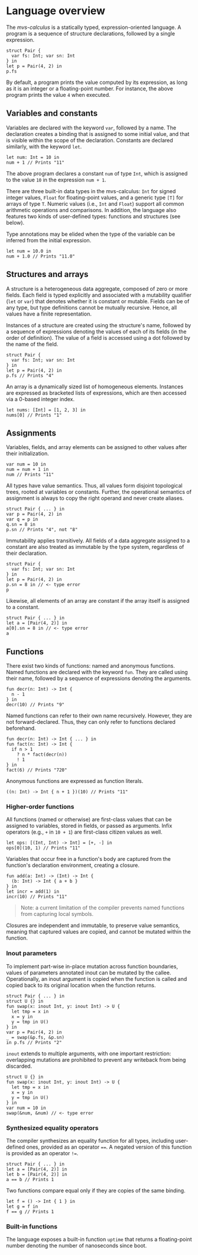 # Language overview

The *mvs-calculus* is a statically typed, expression-oriented language.
A program is a sequence of structure declarations, followed by a single expression.

```mvs
struct Pair {
  var fs: Int; var sn: Int
} in
let p = Pair(4, 2) in
p.fs
```

By default, a program prints the value computed by its expression, as long as it is an integer or a floating-point number.
For instance, the above program prints the value `4` when executed.

## Variables and constants

Variables are declared with the keyword `var`, followed by a name.
The declaration creates a binding that is assigned to some initial value, and that is visible within the scope of the declaration.
Constants are declared similarly, with the keyword `let`.

```mvs
let num: Int = 10 in
num + 1 // Prints "11"
```

The above program declares a constant `num` of type `Int`, which is assigned to the value `10` in the expression `num + 1`.

There are three built-in data types in the mvs-calculus: `Int` for signed integer values, `Float` for floating-point values, and a generic type `[T]` for arrays of type `T`.
Numeric values (i.e., `Int` and `Float`) support all common arithmetic operations and comparisons.
In addition, the language also features two kinds of user-defined types: functions and structures (see below).

Type annotations may be elided when the type of the variable can be inferred from the initial expression.

```mvs
let num = 10.0 in
num + 1.0 // Prints "11.0"
```

## Structures and arrays

A structure is a heterogeneous data aggregate, composed of zero or more fields.
Each field is typed explicitly and associated with a mutability qualifier (`let` or `var`) that denotes whether it is constant or mutable.
Fields can be of any type, but type definitions cannot be mutually recursive.
Hence, all values have a finite representation.

Instances of a structure are created using the structure's name, followed by a sequence of expressions denoting the values of each of its fields (in the order of definition).
The value of a field is accessed using a dot followed by the name of the field.

```mvs
struct Pair {
  var fs: Int; var sn: Int
} in
let p = Pair(4, 2) in
p.fs // Prints "4"
```

An array is a dynamically sized list of homogeneous elements.
Instances are expressed as bracketed lists of expressions, which are then accessed via a 0-based integer index.

```mvs
let nums: [Int] = [1, 2, 3] in
nums[0] // Prints "1"
```

## Assignments

Variables, fields, and array elements can be assigned to other values after their initialization.

```mvs
var num = 10 in
num = num + 1 in
num // Prints "11"
```

All types have value semantics.
Thus, all values form disjoint topological trees, rooted at variables or constants.
Further, the operational semantics of assignment is always to copy the right operand and never create aliases.

```mvs
struct Pair { ... } in
var p = Pair(4, 2) in
var q = p in
q.sn = 8 in
p.sn // Prints "4", not "8"
```

Immutability applies transitively.
All fields of a data aggregate assigned to a constant are also treated as immutable by the type system, regardless of their declaration.

```mvs
struct Pair {
  var fs: Int; var sn: Int
} in
let p = Pair(4, 2) in
p.sn = 8 in // <- type error
p
```

Likewise, all elements of an array are constant if the array itself is assigned to a constant.

```mvs
struct Pair { ... } in
let a = [Pair(4, 2)] in
a[0].sn = 8 in // <- type error
a
```

## Functions

There exist two kinds of functions: named and anonymous functions.
Named functions are declared with the keyword `fun`.
They are called using their name, followed by a sequence of expressions denoting the arguments.

```mvs
fun decr(n: Int) -> Int {
  n - 1
} in
decr(10) // Prints "9"
```

Named functions can refer to their own name recursively.
However, they are not forward-declared.
Thus, they can only refer to functions declared beforehand.

```mvs
fun decr(n: Int) -> Int { ... } in
fun fact(n: Int) -> Int {
  if n > 1
    ? n * fact(decr(n))
    ! 1
} in
fact(6) // Prints "720"
```

Anonymous functions are expressed as function literals.

```mvs
((n: Int) -> Int { n + 1 })(10) // Prints "11"
```

### Higher-order functions

All functions (named or otherwise) are first-class values that can be assigned to variables, stored in fields, or passed as arguments.
Infix operators (e.g., `+` in `10 + 1`) are first-class citizen values as well.

```mvs
let ops: [(Int, Int) -> Int] = [+, -] in
ops[0](10, 1) // Prints "11"
```

Variables that occur free in a function's body are captured from the function's declaration environment, creating a closure.

```mvs
fun add(a: Int) -> (Int) -> Int {
  (b: Int) -> Int { a + b }
} in
let incr = add(1) in
incr(10) // Prints "11"
```

> Note: a current limitation of the compiler prevents named functions from capturing local symbols.

Closures are independent and immutable, to preserve value semantics, meaning that captured values are copied, and cannot be mutated within the function.


### Inout parameters

To implement part-wise in-place mutation across function boundaries, values of parameters annotated inout can be mutated by the callee.
Operationally, an inout argument is copied when the function is called and copied back to its original location when the function returns.

```mvs
struct Pair { ... } in
struct U {} in
fun swap(x: inout Int, y: inout Int) -> U {
  let tmp = x in
  x = y in
  y = tmp in U()
} in
var p = Pair(4, 2) in
_ = swap(&p.fs, &p.sn)
in p.fs // Prints "2"
```

`inout` extends to multiple arguments, with one important restriction: overlapping mutations are prohibited to prevent any writeback from being discarded.

```mvs
struct U {} in
fun swap(x: inout Int, y: inout Int) -> U {
  let tmp = x in
  x = y in
  y = tmp in U()
} in
var num = 10 in
swap(&num, &num) // <- type error
```

### Synthesized equality operators

The compiler synthesizes an equality function for all types, including user-defined ones, provided as an operator `==`.
A negated version of this function is provided as an operator `!=`.

```mvs
struct Pair { ... } in
let a = [Pair(4, 2)] in
let b = [Pair(4, 2)] in
a == b // Prints 1
```

Two functions compare equal only if they are copies of the same binding.

```mvs
let f = () -> Int { 1 } in
let g = f in
f == g // Prints 1
```

### Built-in functions

The language exposes a built-in function `uptime` that returns a floating-point number denoting the number of nanoseconds since boot.

